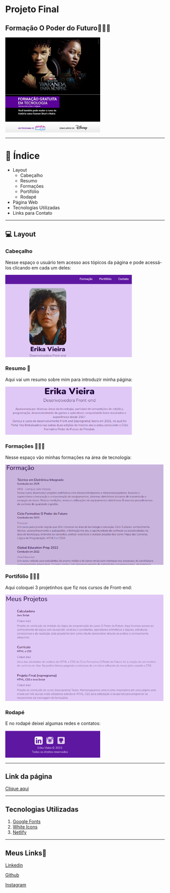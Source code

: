 # **Projeto Final**
## **Formação O Poder do Futuro👩🏽‍💻**

<img src="./assets/imagem-o-poder-do-futuro.png" width="300px">


---------------------------------------------------
#  **🧾 Índice**
- Layout
    - Cabeçalho
    - Resumo
    - Formações
    - Portifólio
    - Rodapé
- Página Web
- Tecnologias Utilizadas
- Links para Contato



-------------------------------------------

## **💻 Layout**

### Cabeçalho 

Nesse espaço o usuário tem acesso aos tópicos da página e pode acessá-los clicando em cada um deles:

<img src="./assets/print-layout%20(1).png" width="400px">


### Resumo  📝

Aqui vai um resumo sobre mim para introduzir minha página:

<img src="./assets/print-layout%20(2).png" width="400px">

### Formações 👩🏽‍🎓
Nesse espaço vão minhas formações na área de tecnologia:

<img src="./assets/print-layout%20(3).png" width="500px">

### Portifólio 👩🏽‍💻
Aqui coloquei 3 projetinhos que fiz nos cursos de Front-end:

<img src="./assets/print-layout%20(4).png" width="500px">


### Rodapé
E no rodapé deixei algumas redes e contatos:

<img src="./assets/print-layout%20(5).png" width="300px">

------------------------------------

## **Link da página**
[Clique aqui](https://erika-vieira-projetinho-html.netlify.app/)

---------------------------------------------------------

## **Tecnologias Utilizadas**

1. <a href="https://fonts.google.com/">Google Fonts</a>
2. <a href="https://www.iconsdb.com/white-icons/">White Icons</a>
3. <a href="https://www.netlify.com/">Netlify</a>

----------------------------------------------------------------

## **Meus Links**🔗

[Linkedin](https://www.linkedin.com/in/erika-vieira-dev/)

[Github](https://github.com/erikavieiras)

[Instagram](https://www.instagram.com/oxeerika/)

